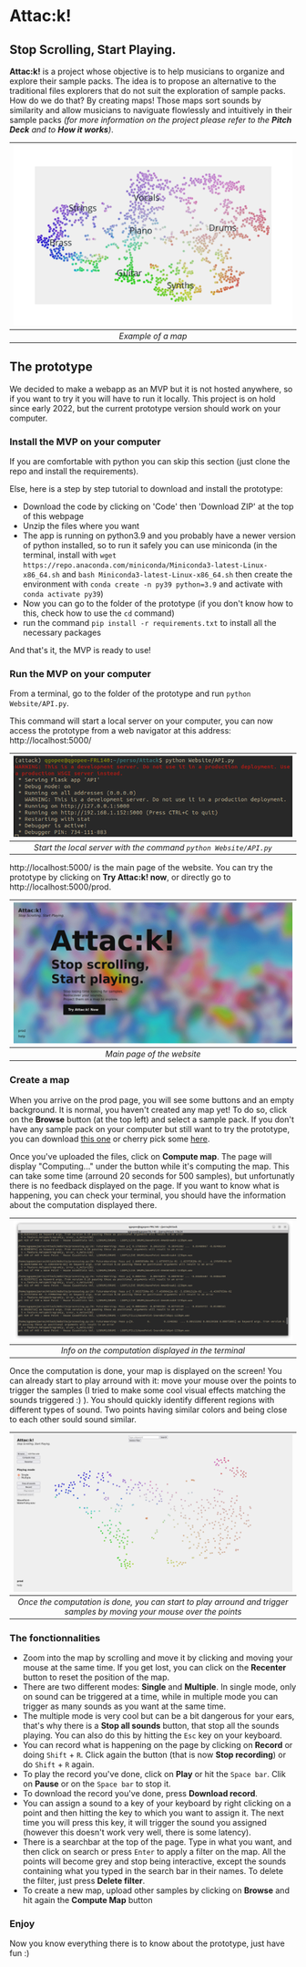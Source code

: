 # Attac:k!
## Stop Scrolling, Start Playing.

**Attac:k!** is a project whose objective is to help musicians to organize and explore their sample packs. The idea is to propose an alternative to the traditional files explorers that do not suit the exploration of sample packs. How do we do that? By creating maps! Those maps sort sounds by similarity and allow musicians to naviguate flowlessly and intuitively in their sample packs *(for more information on the project please refer to the **Pitch Deck** and to **How it works**)*.

| ![Map example](images/map.png) | 
|:--:| 
| *Example of a map* |

## The prototype

We decided to make a webapp as an MVP but it is not hosted anywhere, so if you want to try it you will have to run it locally. This project is on hold since early 2022, but the current prototype version should work on your computer.

### Install the MVP on your computer

If you are comfortable with python you can skip this section (just clone the repo and install the requirements).

Else, here is a step by step tutorial to download and install the prototype:

- Download the code by clicking on 'Code' then 'Download ZIP' at the top of this webpage
- Unzip the files where you want
- The app is running on python3.9 and you probably have a newer version of python installed, so to run it safely you can use miniconda (in the terminal, install with ```wget https://repo.anaconda.com/miniconda/Miniconda3-latest-Linux-x86_64.sh``` and ```bash Miniconda3-latest-Linux-x86_64.sh``` then create the environment with ```conda create -n py39 python=3.9``` and activate with ```conda activate py39```)
- Now you can go to the folder of the prototype (if you don't know how to this, check how to use the ```cd``` command)
- run the command ```pip install -r requirements.txt``` to install all the necessary packages

And that's it, the MVP is ready to use!

### Run the MVP on your computer

From a terminal, go to the folder of the prototype and run ```python Website/API.py```.

This command will start a local server on your computer, you can now access the prototype from a web navigator at this address: http://localhost:5000/

| ![Start server](images/start_server.png) | 
|:--:| 
| *Start the local server with the command ```python Website/API.py```* |

http://localhost:5000/ is the main page of the website. You can try the prototype by clicking on **Try Attac:k! now**, or directly go to http://localhost:5000/prod.

| ![Main page](images/main_page.png) | 
|:--:| 
| *Main page of the website* |

### Create a map

When you arrive on the prod page, you will see some buttons and an empty background. It is normal, you haven't created any map yet! To do so, click on the **Browse** button (at the top left) and select a sample pack. If you don't have any sample pack on your computer but still want to try the prototype, you can download [this one](https://www.dropbox.com/s/ibfhkf3wf9lnt7a/Wave%20Point%20-%20House%20Essentials%20Vol.%201.zip?dl=0) or cherry pick some [here](https://xeno-canto.org/collection/).

Once you've uploaded the files, click on **Compute map**. The page will display "Computing..." under the button while it's computing the map. This can take some time (arround 20 seconds for 500 samples), but unfortunatly there is no feedback displayed on the page. If you want to know what is happening, you can check your terminal, you should have the information about the computation displayed there.

| ![Main page](images/computing.png) | 
|:--:| 
| *Info on the computation displayed in the terminal* |

Once the computation is done, your map is displayed on the screen! You can already start to play arround with it: move your mouse over the points to trigger the samples (I tried to make some cool visual effects matching the sounds triggered :) ). You should quickly identify different regions with different types of sound. Two points having similar colors and being close to each other sould sound similar.

| ![Main page](images/map_computed.png) | 
|:--:| 
| *Once the computation is done, you can start to play arround and trigger samples by moving your mouse over the points* |

### The fonctionnalities

- Zoom into the map by scrolling and move it by clicking and moving your mouse at the same time. If you get lost, you can click on the **Recenter** button to reset the position of the map.
- There are two different modes: **Single** and **Multiple**. In single mode, only on sound can be triggered at a time, while in multiple mode you can trigger as many sounds as you want at the same time.
- The multiple mode is very cool but can be a bit dangerous for your ears, that's why there is a **Stop all sounds** button, that stop all the sounds playing. You can also do this by hitting the ```Esc``` key on your keyboard.
- You can record what is happening on the page by clicking on **Record** or doing ```Shift``` + ```R```. Click again the button (that is now **Stop recording**) or do ```Shift``` + ```R``` again.
- To play the record you've done, click on **Play** or hit the ```Space bar```. Clik on **Pause** or on the ```Space bar``` to stop it.
- To download the record you've done, press **Download record**.
- You can assign a sound to a key of your keyboard by right clicking on a point and then hitting the key to which you want to assign it. The next time you will press this key, it will trigger the sound you assigned (however this doesn't work very well, there is some latency).
- There is a searchbar at the top of the page. Type in what you want, and then click on search or press ```Enter``` to apply a filter on the map. All the points will become grey and stop being interactive, except the sounds containing what you typed in the search bar in their names. To delete the filter, just press **Delete filter**.
- To create a new map, upload other samples by clicking on **Browse** and hit again the **Compute Map** button

### Enjoy

Now you know everything there is to know about the prototype, just have fun :)
